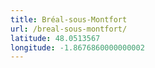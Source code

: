 ```yaml
---
title: Bréal-sous-Montfort
url: /breal-sous-montfort/
latitude: 48.0513567
longitude: -1.8676860000000002
---
```

